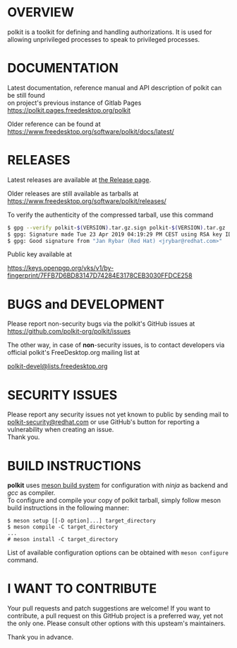 OVERVIEW
========

polkit is a toolkit for defining and handling authorizations.  It is
used for allowing unprivileged processes to speak to privileged
processes.


DOCUMENTATION
=============

Latest documentation, reference manual and API description of polkit can be still found  
on project's previous instance of Gitlab Pages  
https://polkit.pages.freedesktop.org/polkit


Older reference can be found at  
 https://www.freedesktop.org/software/polkit/docs/latest/


RELEASES
========

Latest releases are available at [the Release page](https://github.com/polkit-org/polkit/releases).

Older releases are still available as tarballs at  
 https://www.freedesktop.org/software/polkit/releases/

To verify the authenticity of the compressed tarball, use this command

``` bash
$ gpg --verify polkit-$(VERSION).tar.gz.sign polkit-$(VERSION).tar.gz
$ gpg: Signature made Tue 23 Apr 2019 04:19:29 PM CEST using RSA key ID FFDCE258
$ gpg: Good signature from "Jan Rybar (Red Hat) <jrybar@redhat.com>"
```

Public key available at

 https://keys.openpgp.org/vks/v1/by-fingerprint/7FFB7D6BD83147D74284E3178CEB3030FFDCE258


BUGS and DEVELOPMENT
====================

Please report non-security bugs via the polkit's GitHub issues at
https://github.com/polkit-org/polkit/issues

The other way, in case of **non**-security issues, is to contact developers via official polkit's FreeDesktop.org mailing list at

polkit-devel@lists.freedesktop.org  

SECURITY ISSUES
===============

Please report any security issues not yet known to public by sending mail to [polkit-security@redhat.com](mailto:polkit-security@redhat.com) or use GitHub's button for reporting a vulnerability when creating an issue.  
Thank you.


BUILD INSTRUCTIONS
==================

**polkit** uses [meson build system](https://mesonbuild.com/) for configuration with *ninja* as backend and *gcc* as compiler.  
To configure and compile your copy of polkit tarball, simply follow meson build instructions in the following manner:
```
$ meson setup [[-D option]...] target_directory
$ meson compile -C target_directory
...
# meson install -C target_directory
```

List of available configuration options can be obtained with `meson configure` command.

I WANT TO CONTRIBUTE
====================
Your pull requests and patch suggestions are welcome! If you want to contribute, a pull request on this GitHub project is a preferred way, yet not the only one. Please consult other options with this upsteam's maintainers.

Thank you in advance.
